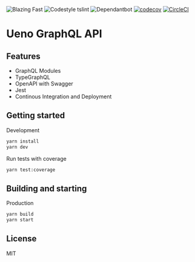 ![Blazing Fast](https://badgen.now.sh/badge/speed/blazing%20%F0%9F%94%A5/green) ![Codestyle tslint](https://badgen.net/badge/code%20style/tslint/f2a) ![Dependantbot](https://badgen.net/dependabot/dependabot/dependabot-core/?icon=dependabot) [![codecov](https://codecov.io/gh/ueno-llc/ueno-graphql-api/branch/master/graph/badge.svg?token=o0rU6SSQkU&1)](https://codecov.io/gh/ueno-llc/ueno-graphql-api) [![CircleCI](https://circleci.com/gh/ueno-llc/ueno-graphql-api.svg?style=svg&circle-token=168d7ab335ba2a79f3de07d5800ed56e77a2a7be)](https://circleci.com/gh/ueno-llc/ueno-graphql-api)

# Ueno GraphQL API

## Features

- GraphQL Modules
- TypeGraphQL
- OpenAPI with Swagger
- Jest
- Continous Integration and Deployment

## Getting started

Development

```bash
yarn install
yarn dev
```

Run tests with coverage

```bash
yarn test:coverage
```

## Building and starting

Production

```bash
yarn build
yarn start
```

## License

MIT
